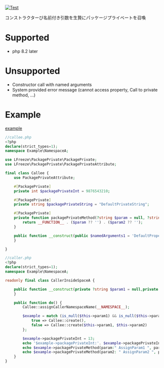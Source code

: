 [![Test](https://github.com/l-freeze/package-private/actions/workflows/ci.yaml/badge.svg)](https://github.com/l-freeze/package-private/actions/workflows/ci.yaml)

コンストラクターび名前付き引数を生贄にパッケージプライベートを召喚


# Supported

- php 8.2 later

# Unsupported

- Constructor call with named arguments
- System provided error message (cannot access property, Call to private method, ...)

# Example

[example](https://github.com/l-freeze/package-private/tree/master/example)

```php
//callee.php
<?php
declare(strict_types=1);
namespace Example\NamespaceA;

use LFreeze\PackagePrivate\PackagePrivate;
use LFreeze\PackagePrivate\PackagePrivateAttribute;

final class Callee {
    use PackagePrivateAttribute;

    #[PackagePrivate]
    private int $packagePrivateInt = 9876543210;

    #[PackagePrivate]
    private string $packagePrivateString = "DefaultPrivateString";

    #[PackagePrivate]
    private function packagePrivateMethod(?string $param = null, ?string $param2 = null) {
        return __FUNCTION__ . ($param ?? '') . ($param2 ?? '');
    }

    public function __construct(public $namedArguments1 = 'DefaultPropertyX', public $namedArguments2 = 'DefaultPropertyY') {
    }

}

```

```php
//caller.php
<?php
declare(strict_types=1);
namespace Example\NamespaceA;

readonly final class CallerInsideSpaceA {

    public function __construct(private ?string $param1 = null,private  ?int $param2 = null) {
    }

    public function do() {
        Callee::assignCallerNamespaceName(__NAMESPACE__);

        $example = match (is_null($this->param1) && is_null($this->param2)) {
            true => Callee::create(),
            false => Callee::create($this->param1, $this->param2)
        };

        $example->packagePrivateInt = 13;
        echo '$example->packagePrivateInt:'. $example->packagePrivateInt.PHP_EOL;
        echo $example->packagePrivateMethod(param:" AssignParam1 ", param2: " AssignParam2 ").PHP_EOL;
        echo $example->packagePrivateMethod(param2: " AssignParam2 ", param:" AssignParam1 ").PHP_EOL;
    }
}
```
